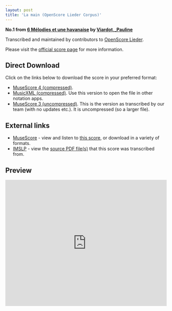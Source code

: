 ```yaml
---
layout: post
title: 'La main (OpenScore Lieder Corpus)'
---
```


__No.1 from [6 Mélodies et une havanaise](https://fourscoreandmore.org/openscore/lieder/Viardot,_Pauline/6_M%C3%A9lodies_et_une_havanaise/) by [Viardot,_Pauline](https://fourscoreandmore.org/openscore/lieder/Viardot,_Pauline)__

Transcribed and maintained by contributors to [OpenScore Lieder].

Please visit the [official score page] for more information.

[official score page]: https://musescore.com/openscore-lieder-corpus/scores/6634152
[OpenScore Lieder]: https://musescore.com/openscore-lieder-corpus

## Direct Download

Click on the links below to download the score in your preferred format:
- [MuseScore 4 (compressed)](https://fourscoreandmore.org/openscore/lieder/Viardot,_Pauline/6_M%C3%A9lodies_et_une_havanaise/1_La_main.mscz).
- [MusicXML (compressed)](https://fourscoreandmore.org/openscore/lieder/Viardot,_Pauline/6_M%C3%A9lodies_et_une_havanaise/1_La_main.mxl). Use this version to open the file in other notation apps.
- [MuseScore 3 (uncompressed)](https://raw.githubusercontent.com/OpenScore/Lieder/refs/heads/main/scores/Viardot,_Pauline/6_M%C3%A9lodies_et_une_havanaise/1_La_main/lc6634152.mscx). This is the version as transcribed by our team (with no updates etc.). It is uncompressed (so a larger file).

## External links

- [MuseScore] - view and listen to [this score][MuseScore], or download in a variety of formats.
- [IMSLP] - view the [source PDF file(s)][IMSLP] that this score was transcribed from.

[MuseScore]: https://musescore.com/score/6634152
[IMSLP]: https://imslp.org/wiki/Special:ReverseLookup/557086

## Preview

<iframe width="100%" height="394" src="https://musescore.com/openscore-lieder-corpus/scores/6634152/embed" frameborder="0" allowfullscreen allow="autoplay; fullscreen"></iframe>
